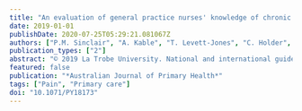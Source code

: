 ```yaml
---
title: "An evaluation of general practice nurses' knowledge of chronic kidney disease risk factors and screening practices following completion of a case study-based asynchronous e-learning module"
date: 2019-01-01
publishDate: 2020-07-25T05:29:21.081067Z
authors: ["P.M. Sinclair", "A. Kable", "T. Levett-Jones", "C. Holder", "C.J. Oldmeadow"]
publication_types: ["2"]
abstract: "© 2019 La Trobe University. National and international guidelines recommend opportunistic screening for chronic kidney disease to allow for early detection and management. Despite these guidelines, screening for chronic kidney disease in general practice settings is often suboptimal. This paper reports the results of a study that evaluated: (a) the effect of an asynchronous web-based e-learning module on general practice nurses' knowledge about chronic kidney disease risk factors and screening practices and (b) general practice nurses' perceived satisfaction with the e-learning module. Changes in chronic kidney disease knowledge were assessed using a pre-test and post-test evaluative design, and satisfaction scores were measured on completion of the module. Participants' baseline knowledge scores were poor, with mean pre-test scores of 3.77 (s.d. 1.66) out of 10. Post-test scores revealed a significant improvement (mean difference 1.81, (95% CI: 1.53-2.09), P textless 0.01) however, overall final scores remained inadequate. Participants highly rated their satisfaction with the design of the module. Our results suggest that an asynchronous web-based e-learning module can improve general practice nurses' knowledge about chronic kidney disease risk factors and screening practice. Efforts are required to increase practice nurses' access to educational opportunities designed to improve knowledge in this area with the aim of increasing opportunistic screening for chronic kidney disease in the general practice setting."
featured: false
publication: "*Australian Journal of Primary Health*"
tags: ["Pain", "Primary care"]
doi: "10.1071/PY18173"
---
```


